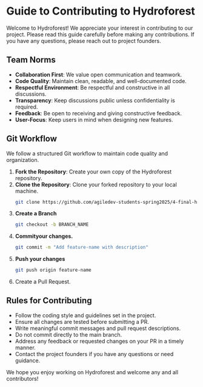 # Guide to Contributing to Hydroforest

Welcome to Hydroforest! We appreciate your interest in contributing to our project. Please read this guide carefully before making any contributions. If you have any questions, please reach out to project founders.

## Team Norms
- **Collaboration First**: We value open communication and teamwork.
- **Code Quality**: Maintain clean, readable, and well-documented code.
- **Respectful Environment**: Be respectful and constructive in all discussions.
- **Transparency**: Keep discussions public unless confidentiality is required.
- **Feedback**: Be open to receiving and giving constructive feedback.
- **User-Focus**: Keep users in mind when designing new features.

## Git Workflow
We follow a structured Git workflow to maintain code quality and organization.

1. **Fork the Repository**: Create your own copy of the Hydroforest repository.
2. **Clone the Repository**: Clone your forked repository to your local machine.
   ```sh
   git clone https://github.com/agiledev-students-spring2025/4-final-hydroforest
3. **Create a Branch**
   ```sh
   git checkout -b BRANCH_NAME
4. **Commityour changes.**
    ```sh
    git commit -m "Add feature-name with description"
5. **Push your changes**
    ```sh
    git push origin feature-name
6. Create a Pull Request.


## Rules for Contributing

- Follow the coding style and guidelines set in the project.
- Ensure all changes are tested before submitting a PR.
- Write meaningful commit messages and pull request descriptions.
- Do not commit directly to the main branch.
- Address any feedback or requested changes on your PR in a timely manner.
- Contact the project founders if you have any questions or need guidance.

We hope you enjoy working on Hydroforest and welcome any and all contributors!
